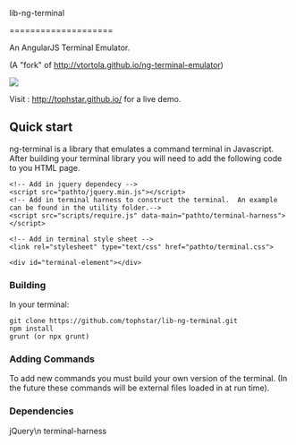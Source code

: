 lib-ng-terminal

====================

An AngularJS Terminal Emulator.

(A "fork" of http://vtortola.github.io/ng-terminal-emulator)

![](http://vtortola.github.io/ng-terminal-emulator/example/content/capture.png)

Visit : http://tophstar.github.io/ for a live demo.

## Quick start

ng-terminal is a library that emulates a command terminal in Javascript.  After building your terminal library you will need to add the following code to you HTML page.

```
<!-- Add in jquery dependecy -->
<script src="pathto/jquery.min.js"></script>
<!-- Add in terminal harness to construct the terminal.  An example can be found in the utility folder.-->
<script src="scripts/require.js" data-main="pathto/terminal-harness"></script>

<!-- Add in terminal style sheet -->
<link rel="stylesheet" type="text/css" href="pathto/terminal.css">

<div id="terminal-element"></div>
```

### Building

In your terminal:

````
git clone https://github.com/tophstar/lib-ng-terminal.git
npm install
grunt (or npx grunt)
````

### Adding Commands

To add new commands you must build your own version of the terminal. (In the future these commands will be external files loaded in at run time).

### Dependencies

jQuery\n
terminal-harness